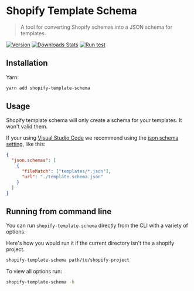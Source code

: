 # Shopify Template Schema

> A tool for converting Shopify schemas into a JSON schema for templates.

[![Version][version-image]][version-link]
[![Downloads Stats][npm-downloads]][npm-link]
[![Run test][test-status]][test-link]

## Installation

Yarn:

```sh
yarn add shopify-template-schema
```

## Usage

Shopify template schema will only create a schema for your templates. It won't valid them.

If your using [Visual Studio Code](https://code.visualstudio.com) we recommend using the [json schema setting](https://code.visualstudio.com/Docs/languages/json#_json-schemas-and-settings), like this:

```json
{
  "json.schemas": [
    {
      "fileMatch": ["templates/*.json"],
      "url": "./template.schema.json"
    }
  ]
}
```

## Running from command line

You can run `shopify-template-schema` directly from the CLI with a variety of options.

Here's how you would run it if the current directory isn't the a shopify project.

```sh
shopify-template-schema path/to/shopify-project
```

To view all options run:

```sh
shopify-template-schema -h
```

<!-- Markdown link & img dfn's -->

[version-image]: https://img.shields.io/github/package-json/v/bkeys818/shopify-template-schema/v0.1.1?label=version
[version-link]: https://github.com/bkeys818/shopify-template-schema/releases/tag/v0.1.1
[npm-downloads]: https://img.shields.io/npm/dm/shopify-template-schema.svg
[npm-link]: https://www.npmjs.com/package/shopify-template-schema/v/0.1.1
[test-status]: https://github.com/bkeys818/shopify-template-schema/actions/workflows/run-tests.yaml/badge.svg?branch=v0.1.1
[test-link]: https://github.com/bkeys818/shopify-template-schema/actions/workflows/run-tests.yaml
